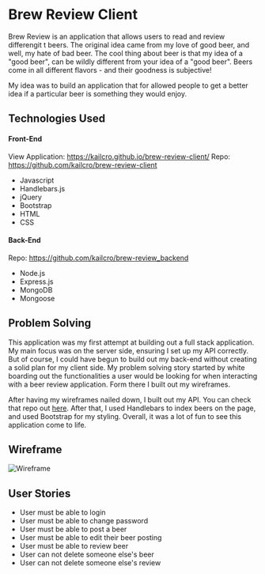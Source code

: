 # Brew Review Client
Brew Review is an application that allows users to read and review differengit t beers. The original idea came from my love of good beer, and well, my hate of bad beer. The cool thing about beer is that my idea of a "good beer", can be wildly different from your idea of a "good beer". Beers come in all different flavors - and their goodness is subjective!

My idea was to build an application that for allowed people to get a better idea if a particular beer is something they would enjoy.

## Technologies Used
#### Front-End
View Application: <https://kailcro.github.io/brew-review-client/>
Repo: <https://github.com/kailcro/brew-review-client>
- Javascript
- Handlebars.js
- jQuery
- Bootstrap
- HTML
- CSS
#### Back-End
Repo: <https://github.com/kailcro/brew-review_backend>
- Node.js
- Express.js
- MongoDB
- Mongoose

## Problem Solving
This application was my first attempt at building out a full stack application. My main focus was on the server side, ensuring I set up my API correctly. But of course, I could have begun to build out my back-end without creating a solid plan for my client side. My problem solving story started by white boarding out the functionalities a user would be looking for when interacting with a beer review application. Form there I built out my wireframes.

After having my wireframes nailed down, I built out my API. You can check that repo out [here](https://github.com/kailcro/brew-review_backend). After that, I used Handlebars to index beers on the page, and used Bootstrap for my styling. Overall, it was a lot of fun to see this application come to life.

## Wireframe
![Wireframe](https://i.imgur.com/zdpyQ76.png)

## User Stories
- User must be able to login
- User must be able to change password
- User must be able to post a beer
- User must be able to edit their beer posting
- User must be able to review beer
- User can not delete someone else's beer
- User can not delete someone else's review
